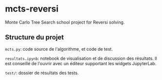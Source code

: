 # mcts-reversi
Monte Carlo Tree Search school project for Reversi solving.


## Structure du projet

`mcts.py`: code source de l'algorithme, et code de test.

`resultats.ipynb`: notebook de visualisation et de discussion des résultats. Il est conseillé de l'ouvrir avec un éditeur supportant les widgets JupyterLab.

`test/`: dossier de résultats des tests.
